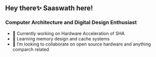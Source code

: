 ## Hey there✨ Saaswath here!
### Computer Architecture and Digital Design Enthusiast

- 🔭 Currently working on Hardware Acceleration of SHA 
- 🌱 Learning memory design and cache systems
- 👯 I’m looking to collaborate on open source hardware and anything comparch related


<!--
**infini8-13/infini8-13** is a ✨ _special_ ✨ repository because its `README.md` (this file) appears on your GitHub profile.

- 🔭 Currently working on Hardware Acceleration of Cryptographic Applications 
- 🌱 Learning memory design and cache systems
- 👯 I’m looking to collaborate on open source hardware and anything comparch related
- 🤔 I’m looking for help with ...
- 💬 Ask me about 
- 📫 Reach me at ln[dot]saaswath[dot]eee19[at]
-->
